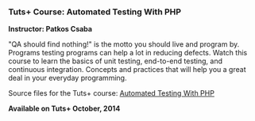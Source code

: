 ### Tuts+ Course: Automated Testing With PHP
**Instructor: Patkos Csaba**

"QA should find nothing!" is the motto you should live and program by. Programs testing programs can help a lot in reducing defects. Watch this course to learn the basics of unit testing, end-to-end testing, and continuous integration. Concepts and practices that will help you a great deal in your everyday programming.

Source files for the Tuts+ course: [Automated Testing With PHP](https://courses.tutsplus.com/courses/)

**Available on Tuts+ October, 2014**